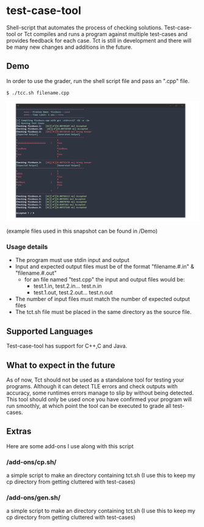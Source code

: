 # test-case-tool
Shell-script that automates the process of checking solutions. Test-case-tool or Tct compiles and runs a program against multiple test-cases and provides feedback for each case. Tct is still in development and there will be many new changes and additions in the future.

## Demo
In order to use the grader, run the shell script file and pass an ".cpp" file.

```bash
$ ./tcc.sh filename.cpp
```

![](images/test-case-tester-snapshot-1.0.3.PNG)

(example files used in this snapshot can be found in /Demo)

### Usage details
- The program must use stdin input and output
- Input and expected output files must be of the format "filename.#.in" & "filename.#.out"
  - for an file named "test.cpp" the input and output files would be:
    - test.1.in, test.2.in... test.n.in
    - test.1.out, test.2.out... test.n.out
- The number of input files must match the number of expected output files
- The tct.sh file must be placed in the same directory as the source file.

## Supported Languages
Test-case-tool has support for C++,C and Java.

## What to expect in the future
As of now, Tct should not be used as a standalone tool for testing your programs. Although it can detect TLE errors and check outputs with accuracy, some runtimes errors manage to slip by without being detected. This tool should only be used once you have confirmed your program will run smoothly, at which point the tool can be executed to grade all test-cases.

## Extras
Here are some add-ons I use along with this script

### /add-ons/cp.sh/ 
a simple script to make an directory containing tct.sh (I use this to keep my cp directory from getting cluttered with test-cases)

### /add-ons/gen.sh/ 
a simple script to make an directory containing tct.sh (I use this to keep my cp directory from getting cluttered with test-cases)
